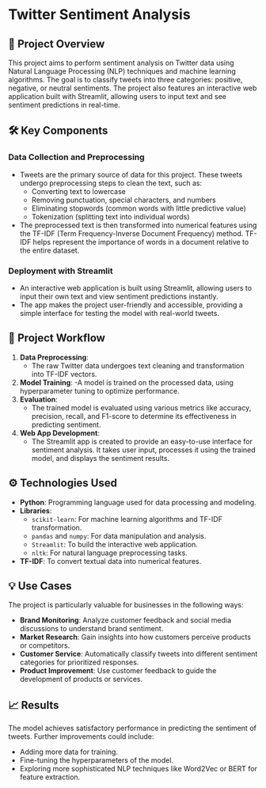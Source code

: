 # Twitter Sentiment Analysis

## 📜 Project Overview
This project aims to perform sentiment analysis on Twitter data using Natural Language Processing (NLP) techniques and machine learning algorithms. The goal is to classify tweets into three categories: positive, negative, or neutral sentiments. The project also features an interactive web application built with Streamlit, allowing users to input text and see sentiment predictions in real-time.

## 🛠️ Key Components
### Data Collection and Preprocessing
- Tweets are the primary source of data for this project. These tweets undergo preprocessing steps to clean the text, such as:
  - Converting text to lowercase
  - Removing punctuation, special characters, and numbers
  - Eliminating stopwords (common words with little predictive value)
  - Tokenization (splitting text into individual words)
- The preprocessed text is then transformed into numerical features using the TF-IDF (Term Frequency-Inverse Document Frequency) method. TF-IDF helps represent the importance of words in a document relative to the entire dataset.

### Deployment with Streamlit
- An interactive web application is built using Streamlit, allowing users to input their own text and view sentiment predictions instantly.
- The app makes the project user-friendly and accessible, providing a simple interface for testing the model with real-world tweets.

## 🚀 Project Workflow
1. **Data Preprocessing**:
   - The raw Twitter data undergoes text cleaning and transformation into TF-IDF vectors.
2. **Model Training**:
   -A model is trained on the processed data, using hyperparameter tuning to optimize performance.
3. **Evaluation**:
   - The trained model is evaluated using various metrics like accuracy, precision, recall, and F1-score to determine its effectiveness in predicting sentiment.
4. **Web App Development**:
   - The Streamlit app is created to provide an easy-to-use interface for sentiment analysis. It takes user input, processes it using the trained model, and displays the sentiment results.

## ⚙️ Technologies Used
- **Python**: Programming language used for data processing and modeling.
- **Libraries**:
  - `scikit-learn`: For machine learning algorithms and TF-IDF transformation.
  - `pandas` and `numpy`: For data manipulation and analysis.
  - `Streamlit`: To build the interactive web application.
  - `nltk`: For natural language preprocessing tasks.
- **TF-IDF**: To convert textual data into numerical features.

## 💡 Use Cases
The project is particularly valuable for businesses in the following ways:
- **Brand Monitoring**: Analyze customer feedback and social media discussions to understand brand sentiment.
- **Market Research**: Gain insights into how customers perceive products or competitors.
- **Customer Service**: Automatically classify tweets into different sentiment categories for prioritized responses.
- **Product Improvement**: Use customer feedback to guide the development of products or services.

## 📈 Results
The model achieves satisfactory performance in predicting the sentiment of tweets. Further improvements could include:
- Adding more data for training.
- Fine-tuning the hyperparameters of the model.
- Exploring more sophisticated NLP techniques like Word2Vec or BERT for feature extraction.

